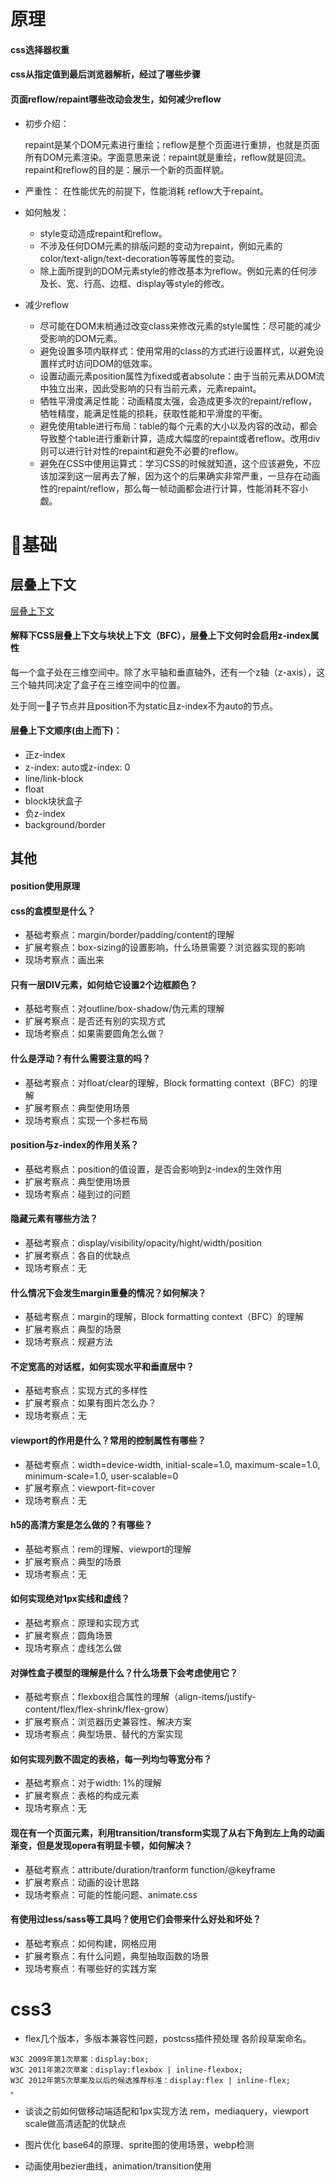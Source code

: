 # 原理
#### css选择器权重
#### css从指定值到最后浏览器解析，经过了哪些步骤
#### 页面reflow/repaint哪些改动会发生，如何减少reflow

- 初步介绍：

  repaint是某个DOM元素进行重绘；reflow是整个页面进行重排，也就是页面所有DOM元素渲染。字面意思来说：repaint就是重绘，reflow就是回流。repaint和reflow的目的是：展示一个新的页面样貌。

- 严重性：
  在性能优先的前提下，性能消耗 reflow大于repaint。

- 如何触发：
  - style变动造成repaint和reflow。
  - 不涉及任何DOM元素的排版问题的变动为repaint，例如元素的color/text-align/text-decoration等等属性的变动。  
  - 除上面所提到的DOM元素style的修改基本为reflow。例如元素的任何涉及长、宽、行高、边框、display等style的修改。

- 减少reflow
  - 尽可能在DOM末梢通过改变class来修改元素的style属性：尽可能的减少受影响的DOM元素。
  - 避免设置多项内联样式：使用常用的class的方式进行设置样式，以避免设置样式时访问DOM的低效率。
  - 设置动画元素position属性为fixed或者absolute：由于当前元素从DOM流中独立出来，因此受影响的只有当前元素，元素repaint。
  - 牺牲平滑度满足性能：动画精度太强，会造成更多次的repaint/reflow，牺牲精度，能满足性能的损耗，获取性能和平滑度的平衡。
  - 避免使用table进行布局：table的每个元素的大小以及内容的改动，都会导致整个table进行重新计算，造成大幅度的repaint或者reflow。改用div则可以进行针对性的repaint和避免不必要的reflow。
  - 避免在CSS中使用运算式：学习CSS的时候就知道，这个应该避免，不应该加深到这一层再去了解，因为这个的后果确实非常严重，一旦存在动画性的repaint/reflow，那么每一帧动画都会进行计算，性能消耗不容小觑。

# 基础
## 层叠上下文
[层叠上下文](http://www.zhangxinxu.com/wordpress/2016/01/understand-css-stacking-context-order-z-index/)
#### 解释下CSS层叠上下文与块状上下文（BFC），层叠上下文何时会启用z-index属性

每一个盒子处在三维空间中。除了水平轴和垂直轴外，还有一个z轴（z-axis），这三个轴共同决定了盒子在三维空间中的位置。

处于同一子节点并且position不为static且z-index不为auto的节点。

#### 层叠上下文顺序(由上而下)：
- 正z-index
- z-index: auto或z-index: 0
- line/link-block
- float
- block块状盒子
- 负z-index
- background/border

## 其他
#### position使用原理
#### css的盒模型是什么？
- 基础考察点：margin/border/padding/content的理解
- 扩展考察点：box-sizing的设置影响，什么场景需要？浏览器实现的影响
- 现场考察点：画出来

#### 只有一层DIV元素，如何给它设置2个边框颜色？
- 基础考察点：对outline/box-shadow/伪元素的理解
- 扩展考察点：是否还有别的实现方式
- 现场考察点：如果需要圆角怎么做？

#### 什么是浮动？有什么需要注意的吗？
- 基础考察点：对float/clear的理解，Block formatting context（BFC）的理解
- 扩展考察点：典型使用场景
- 现场考察点：实现一个多栏布局

#### position与z-index的作用关系？
- 基础考察点：position的值设置，是否会影响到z-index的生效作用
- 扩展考察点：典型使用场景
- 现场考察点：碰到过的问题

#### 隐藏元素有哪些方法？
- 基础考察点：display/visibility/opacity/hight/width/position
- 扩展考察点：各自的优缺点
- 现场考察点：无

#### 什么情况下会发生margin重叠的情况？如何解决？
- 基础考察点：margin的理解，Block formatting context（BFC）的理解
- 扩展考察点：典型的场景
- 现场考察点：规避方法

#### 不定宽高的对话框，如何实现水平和垂直居中？
- 基础考察点：实现方式的多样性
- 扩展考察点：如果有图片怎么办？
- 现场考察点：无

#### viewport的作用是什么？常用的控制属性有哪些？
- 基础考察点：width=device-width, initial-scale=1.0, maximum-scale=1.0, minimum-scale=1.0, user-scalable=0
- 扩展考察点：viewport-fit=cover
- 现场考察点：无

#### h5的高清方案是怎么做的？有哪些？
- 基础考察点：rem的理解、viewport的理解
- 扩展考察点：典型的场景
- 现场考察点：无

#### 如何实现绝对1px实线和虚线？
- 基础考察点：原理和实现方式
- 扩展考察点：圆角场景
- 现场考察点：虚线怎么做

#### 对弹性盒子模型的理解是什么？什么场景下会考虑使用它？
- 基础考察点：flexbox组合属性的理解（align-items/justify-content/flex/flex-shrink/flex-grow）
- 扩展考察点：浏览器历史兼容性、解决方案
- 现场考察点：典型场景、替代的方案实现

#### 如何实现列数不固定的表格，每一列均匀等宽分布？
- 基础考察点：对于width: 1%的理解
- 扩展考察点：表格的构成元素
- 现场考察点：无

#### 现在有一个页面元素，利用transition/transform实现了从右下角到左上角的动画渐变，但是发现opera有明显卡顿，如何解决？
- 基础考察点：attribute/duration/tranform function/@keyframe
- 扩展考察点：动画的设计思路
- 现场考察点：可能的性能问题、animate.css

#### 有使用过less/sass等工具吗？使用它们会带来什么好处和坏处？
- 基础考察点：如何构建，网格应用
- 扩展考察点：有什么问题，典型抽取函数的场景
- 现场考察点：有哪些好的实践方案

# css3

- flex几个版本，多版本兼容性问题，postcss插件预处理
各阶段草案命名。
```
W3C 2009年第1次草案：display:box;
W3C 2011年第2次草案：display:flexbox | inline-flexbox;
W3C 2012年第5次草案及以后的候选推荐标准：display:flex | inline-flex;
。
```
- 谈谈之前如何做移动端适配和1px实现方法
rem，mediaquery，viewport scale做高清适配的优缺点

- 图片优化
base64的原理、sprite图的使用场景，webp检测

- 动画使用bezier曲线，animation/transition使用


